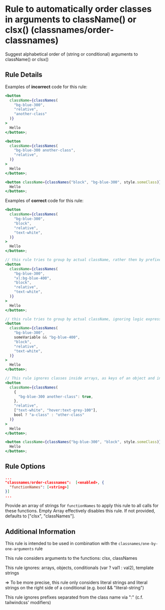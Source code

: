 # Rule to automatically order classes in arguments to className() or clsx() (classnames/order-classnames)

Suggest alphabetical order of (string or conditional) arguments to className() or clsx()

## Rule Details

Examples of **incorrect** code for this rule:

```jsx
<button
  className={classNames(
    "bg-blue-300",
    "relative",
    "another-class"
  )}
>
  Hello
</button>;

<button
  className={classNames(
    "bg-blue-300 another-class", 
    "relative",
  )}
>
  Hello
</button>;

<button className={classNames("block", "bg-blue-300", style.someClass)}>
  Hello
</button>;
```

Examples of **correct** code for this rule:

```jsx
<button
  className={classNames(
    "bg-blue-300",
    "block",
    "relative",
    "text-white",
  )}
>
  Hello
</button>;

// this rule tries to group by actual className, rather then by prefixes like tailwindcss' modifiers (e.g. xl:bg-blue-300 is sorted as if it started with b as opposed to x). actual className is defined as matching /:.*$/ iff the className contains one or more instances of :
<button
  className={classNames(
    "bg-blue-300",
    "xl:bg-blue-400",
    "block",
    "relative",
    "text-white",
  )}
>
  Hello
</button>;

// this rule tries to group by actual className, ignoring logic expressions
<button
  className={classNames(
    "bg-blue-300",
    someVariable && "bg-blue-400",
    "block",
    "relative",
    "text-white",
  )}
>
  Hello
</button>;

// This rule ignores classes inside arrays, as keys of an object and in conditionals
<button
  className={classNames(
    {
      "bg-blue-300 another-class": true,
    },
    "relative",
    ["text-white", "hover:text-grey-100"],
    bool ? "a-class" : "other-class"
  )}
>
  Hello
</button>;

<button className={classNames("bg-blue-300", "block", style.someClass)}>
  Hello
</button>;
```

## Rule Options

```json
...
"classnames/order-classnames":  [<enabled>, {
  "functionNames": [<string>]
}]
...
```

Provide an array of strings for `functionNames` to apply this rule to all calls for these functions. Empty Array effectively disables this rule. If not provided, defaults to ["clsx", "classNames"].

## Additional Information

This rule is intended to be used in combination with the `classnames/one-by-one-arguments` rule

This rule considers arguments to the functions: clsx, classNames

This rule ignores: arrays, objects, conditionals (var ? val1 : val2), template strings

=> To be more precise, this rule only considers literal strings and literal strings on the right side of a conditional (e.g. bool && "literal-string")

This rule ignores prefixes separated from the class name via ":" (c.f. tailwindcss' modifiers)
